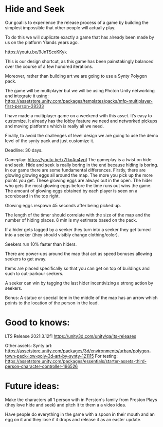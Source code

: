 # Hide and Seek

Our goal is to experience the release process of a game by building the simplest impossible that other people will actually play. 

To do this we will duplicate exactly a game that has already been made by us on the platform Ylands years ago. 

https://youtu.be/9JnTScoKKyk

This is our design shortcut, as this game has been painstakingly balanced over the course of a few hundred iterations. 

Moreover, rather than building art we are going to use a Synty Polygon pack.

The game will be multiplayer but we will be using Photon Unity networking and integrate it using: https://assetstore.unity.com/packages/templates/packs/mfp-multiplayer-first-person-38333

I have made a multiplayer game on a weekend with this asset. It’s easy to customize. It already has the lobby feature we need and networked pickups and moving platforms which is really all we need. 

Finally, to avoid the challenges of level design we are going to use the demo level of the synty pack and just customize it.

Deadline: 30 days. 

Gameplay: 
https://youtu.be/x7fkqAu4ypI 
The gameplay is a twist on hide and seek. Hide and seek is really boring in the end because hiding is boring. In our game there are some fundamental differences. Firstly, there are glowing glowing eggs all around the map. The more you pick up the more points you get. These glowing eggs are always out in the open. The hider who gets the most glowing eggs before the time runs out wins the game. The amount of glowing eggs obtained by each player is seen on a scoreboard in the top right. 

Glowing eggs respawn 45 seconds after being picked up. 

The length of the timer should correlate with the size of the map and the number of hiding places. 8 min is my estimate based on the pack. 

If a hider gets tagged by a seeker they turn into a seeker they get turned into a seeker (they should visibly change clothing/color). 

Seekers run 10% faster than hiders. 

There are power-ups around the map that act as speed bonuses allowing seekers to get away. 

Items are placed specifically so that you can get on top of buildings and such to out-parkour seekers. 

A seeker can win by tagging the last hider incentivizing a strong action by seekers. 

Bonus: 
A statue or special item in the middle of the map has an arrow which points to the location of the person in the lead. 

# Good to knows: 

LTS Release 2021.3.12f1
https://unity3d.com/unity/qa/lts-releases

Other assets: 
Synty art: 
https://assetstore.unity.com/packages/3d/environments/urban/polygon-town-pack-low-poly-3d-art-by-synty-121115
For testing: 
https://assetstore.unity.com/packages/essentials/starter-assets-third-person-character-controller-196526

# Future ideas: 

Make the characters all 1 person with in Perston's family from Preston Plays (they love hide and seek) and pitch it to them a a video idea. 

Have people do everything in the game with a spoon in their mouth and an egg on it and they lose if it drops and release it as an easter update. 

